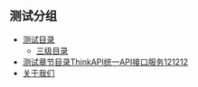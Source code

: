 ## 测试分组
* [测试目录](测试目录.md)
    * [三级目录](三级目录.md)
* [测试章节目录ThinkAPI统一API接口服务121212](测试章节目录scriptalert0-scriptThinkAPI统一API接口服务121212.md)
* [关于我们](about-us.md)

